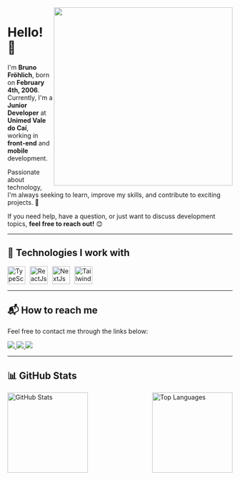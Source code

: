 <img src="https://raw.githubusercontent.com/MicaelliMedeiros/micaellimedeiros/master/image/computer-illustration.png" min-width="400px" max-width="400px" width="400px" align="right">

# Hello! 👋  
I'm **Bruno Fröhlich**, born on **February 4th, 2006**. Currently, I'm a **Junior Developer** at **Unimed Vale do Caí**, working in **front-end** and **mobile** development.  

Passionate about technology, I'm always seeking to learn, improve my skills, and contribute to exciting projects. 🚀  

If you need help, have a question, or just want to discuss development topics, **feel free to reach out!** 😊  

---

## 🚀 Technologies I work with  
<div style="display: flex; gap: 10px;">
  <img src="https://github.com/thaynararm/thaynararm/assets/132159643/5ecadfe3-0dad-40b8-8e26-f5ffbe7874e6" alt="TypeScript" height="40" width="auto">
  <img src="https://cdn4.iconfinder.com/data/icons/logos-3/600/React.js_logo-512.png" alt="ReactJs" height="40" width="auto">
  <img src="https://cdn1.iconfinder.com/data/icons/akar-vol-1/24/nextjs-fill-256.png" alt="NextJs" height="40" width="auto">
  <img src="https://cdn4.iconfinder.com/data/icons/logos-and-brands/512/307_Tailwind_CSS_logo-512.png" alt="Tailwind CSS" height="40" width="auto">
</div>

---

## 📬 How to reach me  
Feel free to contact me through the links below:  
<p align="left">
  <a href="mailto:brunofnh08@gmail.com" target="_blank" alt="Gmail">
    <img src="https://img.shields.io/badge/-Gmail-FF0000?style=flat-square&labelColor=FF0000&logo=gmail&logoColor=white&link=mailto:brunofnh08@gmail.com" />
  </a>
  <a href="https://www.linkedin.com/in/bruno-frohlich-/" target="_blank" alt="LinkedIn">
    <img src="https://img.shields.io/badge/-Linkedin-0e76a8?style=flat-square&logo=Linkedin&logoColor=white&link=https://www.linkedin.com/in/bruno-frohlich-444b06234/" />
  </a>
  <a href="https://wa.me/5551999187010" target="_blank" alt="WhatsApp">
    <img src="https://img.shields.io/badge/-WhatsApp-25d366?style=flat-square&labelColor=25d366&logo=whatsapp&logoColor=white&link=https://wa.me/5551999187010" />
  </a>
</p>

---

## 📊 GitHub Stats  
<div style="display: flex; justify-content: space-between; width: 100%;">
  <img height="180em" src="https://github-readme-stats.vercel.app/api?username=brunopp00&show_icons=true&theme=dracula&include_all_commits=true&count_private=true" alt="GitHub Stats"/>
  <img height="180em" src="https://github-readme-stats.vercel.app/api/top-langs/?username=brunopp00&layout=compact&langs_count=7&theme=dracula" alt="Top Languages"/>
</div>
